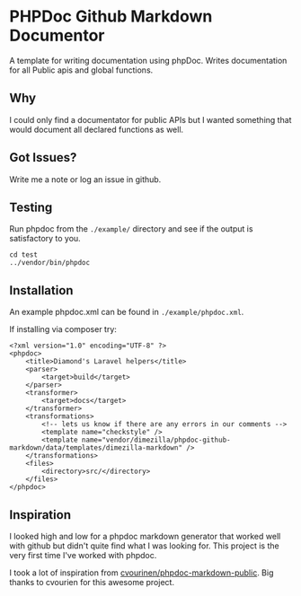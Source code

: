 # PHPDoc Github Markdown Documentor
A template for writing documentation using phpDoc. Writes documentation for all Public apis and global functions.

## Why
I could only find a documentator for public APIs but I wanted something that would document all declared functions as well.

## Got Issues?
Write me a note or log an issue in github.

## Testing
Run phpdoc from the `./example/` directory and see if the output is satisfactory to you.

```
cd test
../vendor/bin/phpdoc
```

## Installation

An example phpdoc.xml can be found in `./example/phpdoc.xml`.

If installing via composer try:
```
<?xml version="1.0" encoding="UTF-8" ?>
<phpdoc>
    <title>Diamond's Laravel helpers</title>
    <parser>
        <target>build</target>
    </parser>
    <transformer>
        <target>docs</target>
    </transformer>
    <transformations>
        <!-- lets us know if there are any errors in our comments -->
        <template name="checkstyle" />
        <template name="vendor/dimezilla/phpdoc-github-markdown/data/templates/dimezilla-markdown" />
    </transformations>
    <files>
        <directory>src/</directory>
    </files>
</phpdoc>
```

## Inspiration
I looked high and low for a phpdoc markdown generator that worked well with github but didn't quite find what I was looking for. This project is the very first time I've worked with phpdoc.

I took a lot of inspiration from [cvourinen/phpdoc-markdown-public](https://github.com/cvuorinen/phpdoc-markdown-public). Big thanks to cvourien for this awesome project.
